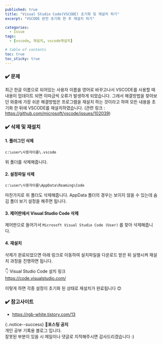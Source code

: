 ```yaml
---
published: true
title: "Visual Studio Code(VSCODE) 초기화 및 재설치 하기"
excerpt: "VSCODE 완전 초기화 한 후 재설치 하기"

categories:
  - Issue
tags:
  - [vscode, 재설치, vscode재설치]

# table of contents
toc: true
toc_sticky: true
---
```


### ✔️ 문제

최근 한글 이름으로 되어있는 사용자 이름을 영어로 바꾸고나서 VSCODE를 사용할 때 내용이 업데이트 되면 이따금씩 오류가 발생하게 되었습니다. 그래서 해결방법을 찾아보던 와중에 가장 쉬운 해결방법은 프로그램을 재설치 하는 것이라고 하여 모든 내용을 초기화 한 뒤에 VSCODE를 재설치하였습니다. (관련 링크 : <https://github.com/microsoft/vscode/issues/102039>)

### ✔️ 삭제 및 재설치

#### 1. 플러그인 삭제

```
c:\user\사용자이름\.vscode 
```
위 폴더를 삭제해줍니다.

#### 2. 설정파일 삭제

```
c:\user\사용자이름\AppData\Roaming\Code
```
마찬가지로 위 폴더도 삭제해줍니다. AppData 폴더의 경우는 보이지 않을 수 있는데 숨김 폴더 보기 설정을 해주면 됩니다.

#### 3. 제어판에서 Visual Studio Code 삭제

제어판으로 들어가서 `Microsoft Visual Studio Code (User)` 를 찾아 삭제해줍니다.

#### 4. 재설치

삭제가 완료되었으면 아래 링크로 이동하여 설치파일을 다운로드 받은 뒤 실행시켜 재설치 과정을 진행하면 됩니다.

👇 Visual Studio Code 설치 링크  
<https://code.visualstudio.com/>

이렇게 하면 각종 설정이 초기화 된 상태로 재설치가 완료됩니다 😊

### ✔️ 참고사이트

- <https://rgb-white.tistory.com/13>

{:.notice--success}
🔔**포스팅 공지**  
개인 공부 기록용 블로그 입니다.  
잘못된 부분이 있을 시 메일이나 댓글로 지적해주시면 감사드리겠습니다 :)
